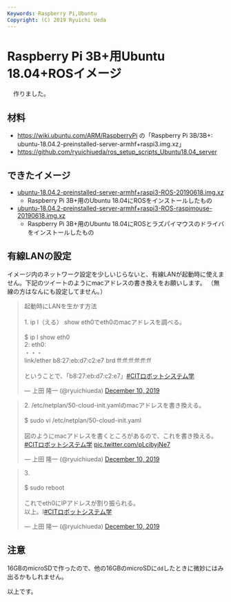 ```yaml
---
Keywords: Raspberry Pi,Ubuntu
Copyright: (C) 2019 Ryuichi Ueda
---
```


# Raspberry Pi 3B+用Ubuntu 18.04+ROSイメージ

　作りました。

## 材料

* https://wiki.ubuntu.com/ARM/RaspberryPi の「Raspberry Pi 3B/3B+: ubuntu-18.04.2-preinstalled-server-armhf+raspi3.img.xz」
* https://github.com/ryuichiueda/ros_setup_scripts_Ubuntu18.04_server


## できたイメージ

* [ubuntu-18.04.2-preinstalled-server-armhf+raspi3-ROS-20190618.img.xz](http://file.ueda.tech/RPIM_BOOK/ubuntu-18.04.2-preinstalled-server-armhf+raspi3-ROS-20190618.img.xz)
    * Raspberry Pi 3B+用のUbuntu 18.04にROSをインストールしたもの
* [ubuntu-18.04.2-preinstalled-server-armhf+raspi3-ROS-raspimouse-20190618.img.xz](http://file.ueda.tech/RPIM_BOOK/ubuntu-18.04.2-preinstalled-server-armhf+raspi3-ROS-raspimouse-20190618.img.xz)
    * Raspberry Pi 3B+用のUbuntu 18.04にROSとラズパイマウスのドライバをインストールしたもの

## 有線LANの設定

イメージ内のネットワーク設定を少しいじらないと、有線LANが起動時に使えません。下記のツイートのようにmacアドレスの書き換えをお願いします。
（無線の方はなんにも設定してません。）

<blockquote class="twitter-tweet"><p lang="ja" dir="ltr">起動時にLANを生かす方法<br><br>1. ip l（える） show eth0でeth0のmacアドレスを調べる。<br><br>$ ip l show eth0<br>2: eth0: <br>・・・<br> link/ether b8:27:eb:d7:c2:e7 brd ff:ff:ff:ff:ff:ff<br><br>ということで、「b8:27:eb:d7:c2:e7」<a href="https://twitter.com/hashtag/CIT%E3%83%AD%E3%83%9C%E3%83%83%E3%83%88%E3%82%B7%E3%82%B9%E3%83%86%E3%83%A0%E5%AD%A6?src=hash&amp;ref_src=twsrc%5Etfw">#CITロボットシステム学</a></p>&mdash; 上田 隆一 (@ryuichiueda) <a href="https://twitter.com/ryuichiueda/status/1204250890158268417?ref_src=twsrc%5Etfw">December 10, 2019</a></blockquote> <script async src="https://platform.twitter.com/widgets.js" charset="utf-8"></script>

<blockquote class="twitter-tweet"><p lang="ja" dir="ltr">2. /etc/netplan/50-cloud-init.yamlのmacアドレスを書き換える。<br><br>$ sudo vi /etc/netplan/50-cloud-init.yaml<br><br>図のようにmacアドレスを書くところがあるので、これを書き換える。<a href="https://twitter.com/hashtag/CIT%E3%83%AD%E3%83%9C%E3%83%83%E3%83%88%E3%82%B7%E3%82%B9%E3%83%86%E3%83%A0%E5%AD%A6?src=hash&amp;ref_src=twsrc%5Etfw">#CITロボットシステム学</a> <a href="https://t.co/pLcibyjNe7">pic.twitter.com/pLcibyjNe7</a></p>&mdash; 上田 隆一 (@ryuichiueda) <a href="https://twitter.com/ryuichiueda/status/1204251304605863943?ref_src=twsrc%5Etfw">December 10, 2019</a></blockquote> <script async src="https://platform.twitter.com/widgets.js" charset="utf-8"></script>

<blockquote class="twitter-tweet"><p lang="ja" dir="ltr">3. <br><br>$ sudo reboot<br><br>これでeth0にIPアドレスが割り振られる。<br>以上。l<a href="https://twitter.com/hashtag/CIT%E3%83%AD%E3%83%9C%E3%83%83%E3%83%88%E3%82%B7%E3%82%B9%E3%83%86%E3%83%A0%E5%AD%A6?src=hash&amp;ref_src=twsrc%5Etfw">#CITロボットシステム学</a></p>&mdash; 上田 隆一 (@ryuichiueda) <a href="https://twitter.com/ryuichiueda/status/1204251479936094208?ref_src=twsrc%5Etfw">December 10, 2019</a></blockquote> <script async src="https://platform.twitter.com/widgets.js" charset="utf-8"></script>

## 注意

16GBのmicroSDで作ったので、他の16GBのmicroSDに`dd`したときに微妙にはみ出るかもしれません。

以上です。
